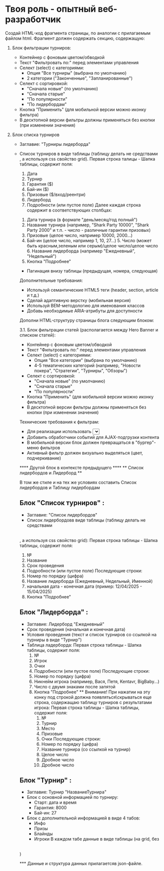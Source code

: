 # Твоя роль - опытный веб-разработчик
Создай HTML-код фрагмента страницы, по аналогии с прилагаемым файлом html. 
Фрагмент должен содержать секцию, содержащую:

1. Блок фильтрации турниров:
   - Контейнер с фоновым цветом/обводкой
   - Текст "Фильтровать по:" перед элементами управления
   - Селект (select) с категориями:
     * Опция "Все турниры" (выбрана по умолчанию)
     * 2 категории ("Законченные", "Запланированные")
   - Селект с сортировкой:
     * "Сначала новые" (по умолчанию)
     * "Сначала старые"
     * "По популярности"
     * "По лидербордам"
   - Кнопка "Применить" (для мобильной версии можно иконку фильтра)
   - В десктопной версии фильтры должны применяться без кнопки (при изменении значения)

2. Блок списка турниров
   - Заглавие: "Турниры лидерборда"

   - Список турниров в виде таблицы (таблицу делать не средствами <table>, а используя css свойство grid). 
	 Первая строка талицы - Шапка таблицы, содержит поля:
	 1. Дата
	 2. Турнир
	 3. Гарантия ($)
	 4. Бай-ин ($)
	 5. Призовые ($/вход/реентри)
	 6. Лидерборд
	 7. Подробности (или пустое поле)
	 Далее каждая строка содержит в соответствующих столбцах:
    1. Дата турнира (в формате "день/месяц/год полный")
    2. Название турнира (например, "Shark Party 10000", "Shark Party 2000" и т.п. - число - различные гарантии призовых)
    3. Призовые  (целое число, например 10000, 2000...)
    4. Бай-ин  (целое число, например 1, 10, 27...)
		5. Число (может быть красным,зеленым или серым)/целое число/целое число
		6. Название лидерборда (например "Ежедневный", "Недельный")
    7. Кнопка "Подробнее"

   - Пагинация внизу таблицы (предыдущая, номера, следующая)

Дополнительные требования:
- Используй семантические HTML5 теги (header, section, article и т.д.)
- Сделай адаптивную верстку (мобильная версия)
- Используй BEM-методологию для именования классов
- Добавь необходимые ARIA-атрибуты для доступности



Дополни HTML-структуру страницы блога следующим блоком:

3.1. Блок фильтрации статей (располагается между Hero Banner и списком статей):
   - Контейнер с фоновым цветом/обводкой
   - Текст "Фильтровать по:" перед элементами управления
   - Селект (select) с категориями:
     * Опция "Все категории" (выбрана по умолчанию)
     * 4-5 тематических категорий (например, "Новости покера", "Стратегии", "Турниры", "Обзоры")
   - Селект с сортировкой:
     * "Сначала новые" (по умолчанию)
     * "Сначала старые"
     * "По популярности"
   - Кнопка "Применить" (для мобильной версии можно иконку фильтра)
   - В десктопной версии фильтры должны применяться без кнопки (при изменении значения)

Технические требования к фильтрам:
- Для реализации использовать <select> с JavaScript или готовую библиотеку (select2, choices.js)
- Добавить обработчики событий для AJAX-подгрузки контента
- В мобильной версии блок должен превращаться в "бургер"-меню фильтров
- Активный фильтр должен визуально выделяться (цвет, подчеркивание)


**** Другой блок в контексте предыдущего   ****
** Список лидербордов и  Лидерборд **

В том же стиле и на тех же условиях составить Список лидербордов и Таблицу  лидербордам

## Блок "Список турниров" :
- Заглавие: "Список лидербордов" 
- Список лидербордовв виде таблицы (таблицу делать не средствами <table>, а используя css свойство grid):
	 Первая строка таблицы - Шапка таблицы, содержит поля:
	 1. №
	 2. Название
	 3. Срок проведения
	 4. Подробности (или пустое поле)
	 Последующие строки:
	 1. Номер по порядку (цифра)
	 2. Название лидерборда (Ежедневный, Недельный, Именной)
	 3. начальная дата - конечная дата (пример: 12/04/2025 - 15/04/2025)
	 4. Кнопка "Подробнее"

## Блок "Лидерборда" :
- Заглавие: Лидерборд "Ежедневный"
- Срок проведения (начальная и конечная дата)
- Условия проведения (текст и список турниров со ссылкой на турниры в виде "Турнир")
- Таблица ладерборда:
	Первая строка таблицы - Шапка таблицы, содержит поля:
	1. №
	2. Игрок
	3. Очки
	4. Подробности (или пустое поле)
	 Последующие строки:
	 1. Номер по порядку (цифра)
	 2. Никнейм игрока (например, Вася, Петя, Kentavr, BigBaby...)
	 3. Число с двумя знаками после запятой
	 4. Кнопка "Подробнее"
	 ** Внимание! При нажатии на эту конку под строкой должна появляться\скрываться еще строка, содержащаю таблицу турниров с результатами игрока:
	 	Первая строка таблицы - Шапка таблицы, содержит поля:
		1. №
		2. Турнир
		3. Место
		4. Призовые
		5. Очки
		Последующие строки:
	 	1. Номер по порядку (цифра)
		2. Название турнира (со ссылкой на турнир)
		3. Целое число
		4. Дробное число
		5. Дробное число

## Блок "Турнир" :
- Заглавие: Турнир "НазваниеТурнира" 
- Блок с основной информацией по турниру:
	- Старт: дата и время
	- Гарантия: 8000
	- Бай-ин: 27 
- Блок с дополнительной информацией в виде 4 табов:
	- Инфо
	- Призы
	- Блайнды
	- Игроки
	В каждом табе данные в виде таблицы (на grid, без <table>)

*** Данные и структура данных прилагаетсяв json-файле.